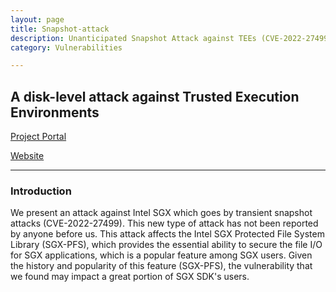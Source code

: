 ```yaml
---
layout: page
title: Snapshot-attack
description: Unanticipated Snapshot Attack against TEEs (CVE-2022-27499)
category: Vulnerabilities

---
```


## A disk-level attack against Trusted Execution Environments

[Project Portal](https://github.com/StanPlatinum/snapshot-attack-demo)

[Website](https://sites.google.com/view/transient-snapshot-attack/home)

***

### Introduction

We present an attack against Intel SGX which goes by transient snapshot attacks (CVE-2022-27499). This new type of attack has not been reported by anyone before us. This attack affects the Intel SGX Protected File System Library (SGX-PFS), which provides the essential ability to secure the file I/O for SGX applications, which is a popular feature among SGX users. Given the history and popularity of this feature (SGX-PFS), the vulnerability that we found may impact a great portion of SGX SDK's users.
